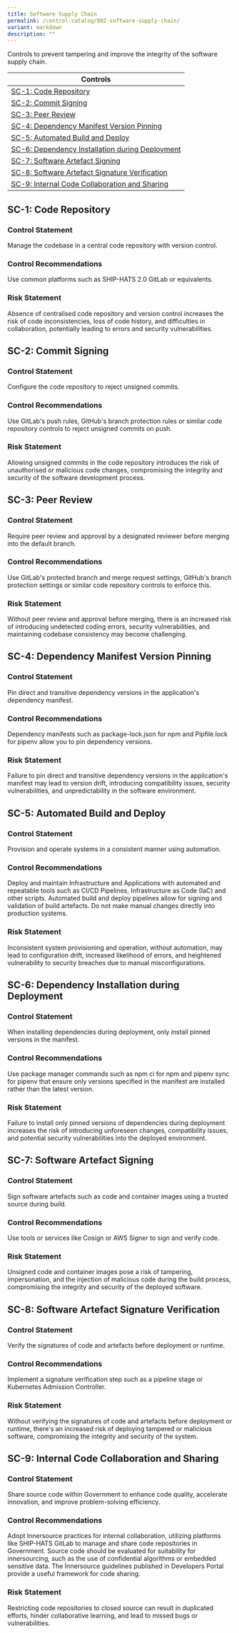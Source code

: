 ```yaml
---
title: Software Supply Chain
permalink: /control-catalog/002-software-supply-chain/
variant: markdown
description: ""
---
```

Controls to prevent tampering and improve the integrity of the software supply chain.

| Controls |
| ---- |
| [SC-1: Code Repository](#sc-1) |
| [SC-2: Commit Signing](#sc-2) |
| [SC-3: Peer Review](#sc-3) |
| [SC-4: Dependency Manifest Version Pinning](#sc-4) |
| [SC-5: Automated Build and Deploy](#sc-5) |
| [SC-6: Dependency Installation during Deployment](#sc-6) |
| [SC-7: Software Artefact Signing](#sc-7) |
| [SC-8: Software Artefact Signature Verification](#sc-8) |
| [SC-9: Internal Code Collaboration and Sharing](#sc-9) |


<a id="sc-1"></a>
## SC-1: Code Repository

### Control Statement

Manage the codebase in a central code repository with version control.

### Control Recommendations

Use common platforms such as SHIP-HATS 2.0 GitLab or equivalents.

### Risk Statement

Absence of centralised code repository and version control increases the risk of code inconsistencies, loss of code history, and difficulties in collaboration, potentially leading to errors and security vulnerabilities.



<a id="sc-2"></a>
## SC-2: Commit Signing

### Control Statement

Configure the code repository to reject unsigned commits.

### Control Recommendations

Use GitLab's push rules, GitHub's branch protection rules or similar code repository controls to reject unsigned commits on push.

### Risk Statement

Allowing unsigned commits in the code repository introduces the risk of unauthorised or malicious code changes, compromising the integrity and security of the software development process.



<a id="sc-3"></a>
## SC-3: Peer Review

### Control Statement

Require peer review and approval by a designated reviewer before merging into the default branch.

### Control Recommendations

Use GitLab's protected branch and merge request settings, GitHub's branch protection settings or similar code repository controls to enforce this.

### Risk Statement

Without peer review and approval before merging, there is an increased risk of introducing undetected coding errors, security vulnerabilities, and maintaining codebase consistency may become challenging.



<a id="sc-4"></a>
## SC-4: Dependency Manifest Version Pinning

### Control Statement

Pin direct and transitive dependency versions in the application's dependency manifest.

### Control Recommendations

Dependency manifests such as package-lock.json for npm and Pipfile.lock for pipenv allow you to pin dependency versions.

### Risk Statement

Failure to pin direct and transitive dependency versions in the application's manifest may lead to version drift, introducing compatibility issues, security vulnerabilities, and unpredictability in the software environment.



<a id="sc-5"></a>
## SC-5: Automated Build and Deploy

### Control Statement

Provision and operate systems in a consistent manner using automation.

### Control Recommendations

Deploy and maintain Infrastructure and Applications with automated and repeatable tools such as CI/CD Pipelines, Infrastructure as Code (IaC) and other scripts. Automated build and deploy pipelines allow for signing and validation of build artefacts. Do not make manual changes directly into production systems.

### Risk Statement

Inconsistent system provisioning and operation, without automation, may lead to configuration drift, increased likelihood of errors, and heightened vulnerability to security breaches due to manual misconfigurations.



<a id="sc-6"></a>
## SC-6: Dependency Installation during Deployment

### Control Statement

When installing dependencies during deployment, only install pinned versions in the manifest.

### Control Recommendations

Use package manager commands such as npm ci for npm and pipenv sync for pipenv that ensure only versions specified in the manifest are installed rather than the latest version.

### Risk Statement

Failure to install only pinned versions of dependencies during deployment increases the risk of introducing unforeseen changes, compatibility issues, and potential security vulnerabilities into the deployed environment.



<a id="sc-7"></a>
## SC-7: Software Artefact Signing

### Control Statement

Sign software artefacts such as code and container images using a trusted source during build.

### Control Recommendations

Use tools or services like Cosign or AWS Signer to sign and verify code.

### Risk Statement

Unsigned code and container images pose a risk of tampering, impersonation, and the injection of malicious code during the build process, compromising the integrity and security of the deployed software.



<a id="sc-8"></a>
## SC-8: Software Artefact Signature Verification

### Control Statement

Verify the signatures of code and artefacts before deployment or runtime.

### Control Recommendations

Implement a signature verification step such as a pipeline stage or Kubernetes Admission Controller.

### Risk Statement

Without verifying the signatures of code and artefacts before deployment or runtime, there's an increased risk of deploying tampered or malicious software, compromising the integrity and security of the system.



<a id="sc-9"></a>
## SC-9: Internal Code Collaboration and Sharing

### Control Statement

Share source code within Government to enhance code quality, accelerate innovation, and improve problem-solving efficiency.

### Control Recommendations

Adopt Innersource practices for internal collaboration, utilizing platforms like SHIP-HATS GitLab to manage and share code repositories in Government. Source code should be evaluated for suitability for innersourcing, such as the use of confidential algorithms or embedded sensitive data. The Innersource guidelines published in Developers Portal provide a useful framework for code sharing.

### Risk Statement

Restricting code repositories to closed source can result in duplicated efforts, hinder collaborative learning, and lead to missed bugs or vulnerabilities.